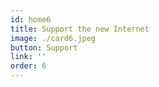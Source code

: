 ```yaml
---
id: home6
title: Support the new Internet
image: ./card6.jpeg
button: Support
link: ''
order: 6
---
```

